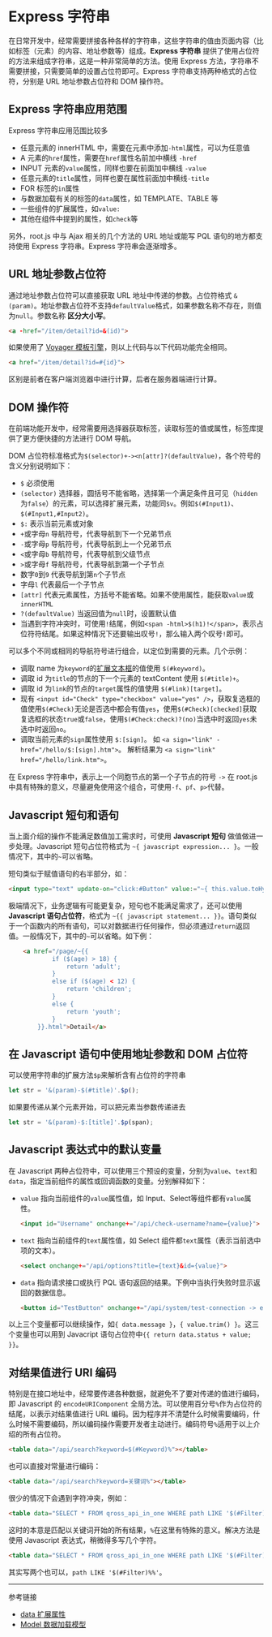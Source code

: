 # Express 字符串

在日常开发中，经常需要拼接各种各样的字符串，这些字符串的值由页面内容（比如标签（元素）的内容、地址参数等）组成。**Express 字符串** 提供了使用占位符的方法来组成字符串，这是一种非常简单的方法。使用 Express 方法，字符串不需要拼接，只需要简单的设置占位符即可。Express 字符串支持两种格式的占位符，分别是 URL 地址参数占位符和 DOM 操作符。

## Express 字符串应用范围

Express 字符串应用范围比较多

* 任意元素的 innerHTML 中，需要在元素中添加`-html`属性，可以为任意值
* A 元素的`href`属性，需要在`href`属性名前加中横线 `-href`
* INPUT 元素的`value`属性，同样也要在前面加中横线 `-value`
* 任意元素的`title`属性，同样也要在属性前面加中横线`-title`
* FOR 标签的`in`属性
* 与数据加载有关的标签的`data`属性，如 TEMPLATE、TABLE 等
* 一些组件的扩展属性，如`value:`
* 其他在组件中提到的属性，如`check`等

另外，root.js 中与 Ajax 相关的几个方法的 URL 地址或能写 PQL 语句的地方都支持使用 Express 字符串。Express 字符串会逐渐增多。

## URL 地址参数占位符

通过地址参数占位符可以直接获取 URL 地址中传递的参数。占位符格式 `&(param)`。地址参数占位符不支持`defaultValue`格式，如果参数名称不存在，则值为`null`。参数名称 **区分大小写**。

```html
<a -href="/item/detail?id=&(id)">
```

如果使用了 [Voyager 模板引擎](/voyager/overview.md)，则以上代码与以下代码功能完全相同。

```html
<a href="/item/detail?id=#{id}">
```

区别是前者在客户端浏览器中进行计算，后者在服务器端进行计算。

## DOM 操作符

在前端功能开发中，经常需要用选择器获取标签，读取标签的值或属性，标签库提供了更方便快捷的方法进行 DOM 导航。

DOM 占位符标准格式为`$(selector)+-><n[attr]?(defaultValue)`，各个符号的含义分别说明如下：

* `$` 必须使用
* `(selector)` 选择器，圆括号不能省略，选择第一个满足条件且可见（`hidden`为`false`）的元素，可以选择扩展元素，功能同`$v`。例如`$(#Input1)`、`$(#Input1,#Input2)`。
* `$:` 表示当前元素或对象
* `+`或字母`n` 导航符号，代表导航到下一个兄弟节点
* `-`或字母`p` 导航符号，代表导航到上一个兄弟节点
* `<`或字母`b` 导航符号，代表导航到父级节点
* `>`或字母`f` 导航符号，代表导航到第一个子节点
* 数字`0`到`9` 代表导航到第`n`个子节点
* 字母`l` 代表最后一个子节点
* `[attr]` 代表元素属性，方括号不能省略。如果不使用属性，能获取`value`或`innerHTML`
* `?(defaultValue)`  当返回值为`null`时，设置默认值
* 当遇到字符冲突时，可使用`!`结尾，例如`<span -html>$(h1)!</span>`，表示占位符符结尾。如果这种情况下还要输出叹号`!`，那么输入两个叹号`!`即可。

可以多个不同或相同的导航符号进行组合，以定位到需要的元素。几个示例：

* 调取 name 为`keyword`的[扩展文本框](/root.js/input.md)的值使用 `$(#keyword)`。
* 调取 id 为`title`的节点的下一个元素的 textContent 使用 `$(#title)+`。
* 调取 id 为`link`的节点的`target`属性的值使用 `$(#link)[target]`。
* 现有 `<input id="Check" type="checkbox" value="yes" />`，获取复选框的值使用`$(#Check)`无论是否选中都会有值`yes`，使用`$(#Check)[checked]`获取复选框的状态`true`或`false`，使用`$(#Check:check)?(no)`当选中时返回`yes`未选中时返回`no`。
* 调取当前元素的`sign`属性使用 `$:[sign]`。
    如 `<a sign="link" -href="/hello/$:[sign].htm">`。
    解析结果为 `<a sign="link" href="/hello/link.htm">`。

在 Express 字符串中，表示上一个同胞节点的第一个子节点的符号 `->` 在 root.js 中具有特殊的意义，尽量避免使用这个组合，可使用`-f`、`pf`、`p>`代替。

## Javascript 短句和语句

当上面介绍的操作不能满足数值加工需求时，可使用 **Javascript 短句** 做值做进一步处理。Javascript 短句占位符格式为 `~{ javascript expression... }`。一般情况下，其中的`~`可以省略。

短句类似于赋值语句的右半部分，如：

```html
<input type="text" update-on="click:#Button" value:="~{ this.value.toHypen() }" />
```

极端情况下，业务逻辑有可能更复杂，短句也不能满足需求了，还可以使用 **Javascript 语句占位符**，格式为 `~{{ javascript statement... }}`。语句类似于一个函数内的所有语句，可以对数据进行任何操作，但必须通过`return`返回值。一般情况下，其中的`~`可以省略。如下例：

```html
    <a href="/page/~{{
            if ($(age) > 18) {
                return 'adult';
            }
            else if ($(age) < 12) {
                return 'children';
            }
            else {
                return 'youth';
            }
        }}.html">Detail</a>
```

## 在 Javascript 语句中使用地址参数和 DOM 占位符

可以使用字符串的扩展方法`$p`来解析含有占位符的字符串

```javascript
let str = '&(param)-$(#title)'.$p();
```

如果要传递从某个元素开始，可以把元素当参数传递进去

```javascript
let str = '&(param)-$:[title]'.$p(span);
```

## Javascript 表达式中的默认变量

在 Javascript 两种占位符中，可以使用三个预设的变量，分别为`value`、`text`和`data`，指定当前组件的属性或回调函数的变量。分别解释如下：

* `value` 指向当前组件的`value`属性值，如 Input、Select等组件都有`value`属性。
    ```html
    <input id="Username" onchange+="/api/check-username?name={value}">
    ```
* `text` 指向当前组件的`text`属性值，如 Select 组件都`text`属性（表示当前选中项的文本）。
    ```html
    <select onchange+="/api/options?title={text}&id={value}">
    ```
* `data` 指向请求接口或执行 PQL 语句返回的结果。下例中当执行失败时显示返回的数据信息。
    ```html
    <button id="TestButton" onchange+="/api/system/test-connection -> empty" failure-text="连接失败：{data}">Test<button>
    ```

以上三个变量都可以继续操作，如`{ data.message }`，`{ value.trim() }`。这三个变量也可以用到 Javacript 语句占位符中`{{ return data.status + value; }}`。

## 对结果值进行 URI 编码

特别是在接口地址中，经常要传递各种数据，就避免不了要对传递的值进行编码，即 Javascript 的 `encodeURIComponent` 全局方法。可以使用百分号`%`作为占位符的结尾，以表示对结果值进行 URL 编码。因为程序并不清楚什么时候需要编码，什么时候不需要编码，所以编码操作需要开发者主动进行。编码符号`%`适用于以上介绍的所有占位符。

```html
<table data="/api/search?keyword=$(#Keyword)%"></table>
```

也可以直接对常量进行编码：

```html
<table data="/api/search?keyword=关键词%"></table>
```

很少的情况下会遇到字符冲突，例如：

```html
<table data="SELECT * FROM qross_api_in_one WHERE path LIKE '$(#Filter)%'"></table>
```

这时的本意是匹配以关键词开始的所有结果，`%`在这里有特殊的意义。解决方法是使用 Javascript 表达式，稍微得多写几个字符。

```html
<table data="SELECT * FROM qross_api_in_one WHERE path LIKE '$(#Filter)~{'%'}'"></table>
```

其实写两个也可以，`path LIKE '$(#Filter)%%'`。

---
参考链接

* [data 扩展属性](/root.js/data.md)
* [Model 数据加载模型](/root.js/model.md)